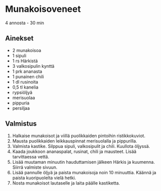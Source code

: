 # Munakoisoveneet
4 annosta - 30 min

## Ainekset
- 2 munakoisoa
- 1 sipuli
- 1 rs Härkistä
- 3 valkosipulin kynttä
- 1 prk ananasta
- 1 punainen chili
- 1 dl rusinoita
- 0,5 tl kanelia
- rypsiöljyä
- merisuolaa
- pippuria
- persiljaa

## Valmistus
1. Halkaise munakoisot ja viillä puolikkaiden pintoihin ristikkokuviot.
2. Mausta puolikkaiden leikkauspinnat merisuolalla ja pippurilla.
3. Valmista kastike. Silppua sipuli, valkosipulit ja chili. Kuullota öljyssä.
4. Kaada joukkoon ananaspalat, rusinat, chili ja mausteet. Lisää tarvittaessa vettä.
5. Lisää muutaman minuutin hauduttamisen jälkeen Härkis ja kuumenna. Siirrä valmiste sivuun.
6. Lisää pannulle öljyä ja paista munakoisoja noin 10 minuuttia. Käännä ja paista kuoripuolelta vielä hetki.
7. Nosta munakoisot lautaselle ja laita päälle kastiketta.
